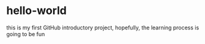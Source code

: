 # hello-world
this is my first GitHub introductory project, hopefully, the learning process is going to be fun
